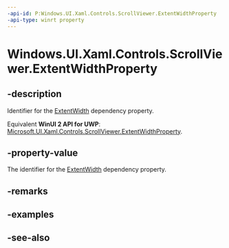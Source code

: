 ```yaml
---
-api-id: P:Windows.UI.Xaml.Controls.ScrollViewer.ExtentWidthProperty
-api-type: winrt property
---
```


<!-- Property syntax
public Windows.UI.Xaml.DependencyProperty ExtentWidthProperty { get; }
-->

# Windows.UI.Xaml.Controls.ScrollViewer.ExtentWidthProperty

## -description
Identifier for the [ExtentWidth](scrollviewer_extentwidth.md) dependency property.

Equivalent **WinUI 2 API for UWP**: [Microsoft.UI.Xaml.Controls.ScrollViewer.ExtentWidthProperty](/windows/winui/api/microsoft.ui.xaml.controls.scrollviewer.extentwidthproperty).

## -property-value
The identifier for the [ExtentWidth](scrollviewer_extentwidth.md) dependency property.

## -remarks

## -examples

## -see-also
